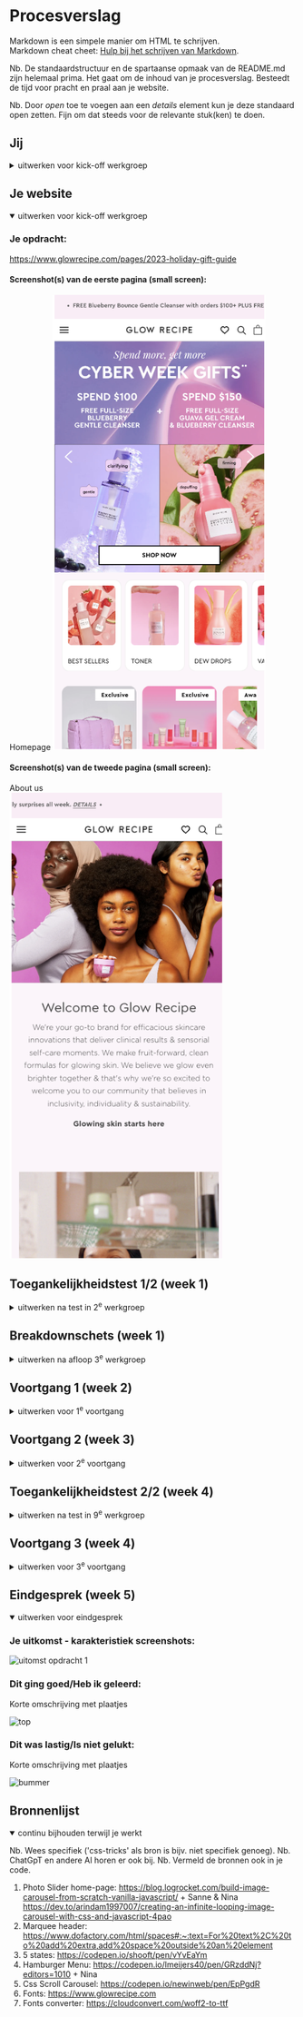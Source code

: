 # Procesverslag
Markdown is een simpele manier om HTML te schrijven.  
Markdown cheat cheet: [Hulp bij het schrijven van Markdown](https://github.com/adam-p/markdown-here/wiki/Markdown-Cheatsheet).

Nb. De standaardstructuur en de spartaanse opmaak van de README.md zijn helemaal prima. Het gaat om de inhoud van je procesverslag. Besteedt de tijd voor pracht en praal aan je website.

Nb. Door *open* toe te voegen aan een *details* element kun je deze standaard open zetten. Fijn om dat steeds voor de relevante stuk(ken) te doen.





## Jij

<details>
  <summary>uitwerken voor kick-off werkgroep</summary>

  ### Auteur:
  Lisa Meijers

  #### Je startniveau:
  Blauw

  #### Je focus:
  Surface plane
 
</details>





## Je website

<details open>
  <summary>uitwerken voor kick-off werkgroep</summary>

  ### Je opdracht:
  https://www.glowrecipe.com/pages/2023-holiday-gift-guide 

  #### Screenshot(s) van de eerste pagina (small screen): 
  Homepage 
  <img src="readme-images/homepage.png" width="375px" alt="De Homepage">

  #### Screenshot(s) van de tweede pagina (small screen):
  About us  
  <img src="readme-images/aboutus.png" width="375px" alt="About Us">
 
</details>



## Toegankelijkheidstest 1/2 (week 1)

<details>
  <summary>uitwerken na test in 2<sup>e</sup> werkgroep</summary>

  ### Bevindingen
Tijdens de toegankelijkheidstest van mijn website ontdekte ik veel verbeterpunten in de Glow Recipe Website.


 De marquee bovenaan de website is moeilijk over te slaan voor screenreader-gebruikers, hij herhaalt zich veel. 
 
 Ik heb een fijne tip gekregen in de les en ik overweeg de Chrome-plugin 'Colorblindly' te gebruiken. Dit zodat ik de ervaring van kleurenblinde gebruikers kan proberen te verbeteren. 
 
 Ook misten alt-attributen bij de afbeeldingen, wat belangrijk is voor screenreader met tab. Daarbij zijn sommige states bij links, buttons en forms. De a linkjes hebben geen visited state. De buttons hebben geen cursor:pointer en zijn niet dezelfde kleur wanneer je eroverheen hovert. Ook bevat de forms geen focus state. 
 
 Het ontbreken van consistente heading-levels en de onmogelijkheid om de diavoorstelling te pauzeren, vielen op.
 
  Mijn website ondersteunt nog geen dark mode, light mode, en high-contrast mode. Bovendien was er geen aangepaste ::selection kleuren toegepast op de echte website.

</details>



## Breakdownschets (week 1)

<details>
  <summary>uitwerken na afloop 3<sup>e</sup> werkgroep</summary>

  ### de hele pagina: 
  <img src="readme-images/breakdownschets.jpg" width="375px" alt="breakdown van de hele pagina">

  ### dynamisch deel (bijv menu): 
  <img src="readme-images/menu.png" width="375px" alt="breakdown van een dynamisch deel">

  ### wellicht nog een dynamisch deel (bijv filter): 
  <img src="readme-images/photoscroll.png" width="375px" alt="breakdown van nog een dynamisch deel">

</details>





## Voortgang 1 (week 2)

<details>
  <summary>uitwerken voor 1<sup>e</sup> voortgang</summary>

  ### Stand van zaken
  Het opzetten van de pagina ging best soepel, ik had op het begin alleen wat moeite om te beginnen met opstarten van het coderen. Maar na het vele proberen en hulp vragen in de klas pakte ik het gelukkig weer snel op. Ik moest ook wel wennen aan het feit dat je 2 aparte html paginas moest maken en 3 aparte css paginas. In jaar 1 heb ik dit nooit zo gedaan, alleen vind ik het wel veel fijner om zo te werken. De regels code word zo makkelijker leesbaar en goed te onderscheiden van elkaar.

 Het werken met de marquee ging goed. Ik heb gekeken naar hoe je in de marquee een bepaalde stijling kan geven. Dit vond ik wel lastig, omdat een background color niet even makkelijk ging door de opzet van mijn marquee op het eerst. Maar na veel proberen en de structuur beter op te zetten is het uiteindelijk gelukt!


<img src="readme-images/marquee2.png" width="375px" alt="Foto van de marquee code in de header"> 

<img src="readme-images/marquee1.png" width="375px" alt="Foto van de marquee tekst in de header"> 


  ### Agenda voor meeting
  samen met je groepje opstellen

Lisa:

-Nav Bar
-Css paginas verschillende

Laura:

-3 buttons stijl
-Haai met nummers

Sander:

-Margin en padding
-Semantisch correct?

Kayane:

-Hamburger menu
-Javascript


  ### Verslag van meeting
  hier na afloop snel de uitkomsten van de meeting vastleggen

  - Nav menu kijken we nog even samen naar, ik en de student assistent.
  - In de marquee degene met de hoofdletters normaal schrijven.
  - 3 css paginas. Style.css voor de algemene, index.css voor de homepage en aboutus.css voor de about us pagina.
  - Hamburger menu als button in de nav. Ook met een button:active. Of doe 3 lijnen maken en geef ze een leuke animatie in javascript.

</details>

## Voortgang 2 (week 3)

<details>
  <summary>uitwerken voor 2<sup>e</sup> voortgang</summary>

  ### Stand van zaken
  Week 3 was aangebroken, ik heb heel veel in de lessen geleerd. Deze week zijn we vooral bezig geweest met oefenen van het positioneren met elementen op de pagina. Dit was voor mij heel fijn om in codepen deze opdrachten zelf te hebben gemaakt en geforked, zodat ik kan terug kijken hoe ik deze had gemaakt en toepassen in mijn eigen website.

  <img src="readme-images/text-slide1.png" width="375px" alt="Foto van de text-slide nummer 1">

   <img src="readme-images/text-slide2.png" width="375px" alt="Foto van de text-slide nummer 2">

  Ik heb daardoor in deze text slide bar tekst bovenaan op mijn foto gekregen (De award winning label). Ook heb ik de slidebar allemaal dezelfde hoogte en breedte kunnen geven, ondaks dat de foto's groter waren. Student assistent Nina heeft mij daarmee geholpen. Ook staat de beschrijving text mooi gecentreerd onder het plaatje.

  Ik vond het alleen wel lastig om de 3 foto's bovenaan de pagina de laten sliden met een knop. 

  De code:

  HTML:

<img src="readme-images/htmlweek3.png" width="375px" alt="Foto van de html in week 3">

  Javascript:

  <img src="readme-images/javascript-week3.1.png" width="375px" alt="Foto 1 van de javascript week 3 ">

  <img src="readme-images/javascript-week3.2.png" width="375px" alt="Foto 2 van de javascript week 3 ">

Ik had best wel veel moeite met de slider. Ik had code van het internet gebruikt, waarbij de foto wel naar rechts en links slidet, alleen ging hij na de derde weer terug naar links sliden. Terwijl ik wilde dat hij alleen maar naar rechts kon sliden. Gelukkig heeft Nina mij kunnen helpen en hebben we dit samen kunnen fixen met javascript.

 In week 3 vrijdag kreeg ik feedback van Sanne, alleen had ik ook moeite dat de slider alleen werkte als de page 390px was. Als ik deze groter of kleiner maakte, haperde de transition en was de slide niet smooth. Gelukkig kon Sanne mij helpen.

 Deze code hebben wij toen geïmplementeerd:

 <img src="readme-images/eventlistener1.png" width="375px" alt="Foto 3 van de javascript week 3 ">

 <img src="readme-images/eventlistener2.png" width="375px" alt="Foto 4 van de javascript week 3 ">

 Dit is de window resize event:

 De eventlisteners reageren op klikken op de knoppen voor het verschuiven naar de vorige en volgende dia's. 

 (currentIndex - 1): Ik begin bij de huidige dia en trek er 1 van af om naar de vorige dia te gaan.
 
 +totalSlides: 
 Maar, wat als ik al bij de eerste dia ben? Dan zou je willen overspringen naar de laatste dia. Dus voeg ik het totale aantal dia's toe om ervoor te zorgen dat wik niet onder 0 kom.

%totalSlides: Als ik voorbij de laatste dia ga, wil ik weer teruggaan naar de eerste dia. De modulo (%) berekening zorgt ervoor dat ik binnen het bereik blijf en de slider teruggaat naar de foto op het begin (als ik voorbij het einde ga).

 <img src="readme-images/linkstranslateX.png" width="375px" alt="Foto 5 van de javascript week 3 ">

 <img src="readme-images/rechtstranslateX.png" width="375px" alt="Foto 5 van de javascript week 3 ">

 Tot slot de translayeX. Deze translateX eigenschap wordt gebruikt om de dia's horizontaal te verschuiven.


  ### Agenda voor meeting
  samen met je groepje opstellen

 Lisa:

-Animatie op button ‘^’ bij kopen
-Slider bar in een loop aangeven

Laura:
-De achtergrond en afbeelding bij de h1
-Iframe stylen

Sander:
-?

Kayane:
-Footer
-Selectors


  ### Verslag van meeting
  hier na afloop snel de uitkomsten van de meeting vastleggen

  - De animatie code kijken we samen even naar, met de studentassistent. 
  - De slider bar in een loop aangeven is eigenlijk helemaal niet handig, want dan weet de gebruiker niet wanneer de producten stopt en is het eigenlijk niet toegankelijk.

</details>


## Toegankelijkheidstest 2/2 (week 4)

<details>
  <summary>uitwerken na test in 9<sup>e</sup> werkgroep</summary>

  ### Bevindingen
  -Ik moet bij alle sections een h2 als kopje aangeven, ookal zie je deze niet.
  -De alt tekst in het engels zetten, omdat mijn website language ook in het engels staat.
  -De surface plane moet ik nog uitwerken, die staan nog niet op mijn pagina.
  -Mijn code was nog niet helemaal W3c gevalideerd, deze moest ik later nog goed schrijven.
  -Dark en light mode nog toevoegen aan mijn pagina.
  -De contrast van de normal, large-sized en icons checken.
  -::selection kleuren stond nog op default blauw, deze veranderen en duidelijk maken.

</details>





## Voortgang 3 (week 4)

<details>
  <summary>uitwerken voor 3<sup>e</sup> voortgang</summary>

  ### Stand van zaken
 Week 4 had ik wel heel veel verbetering. Ik had alle 2 de pagina's af en ik was begonnen met delen voor de surface plane (zoals bijvoorbeeld een hamburger menu). 

 Ik had alleen wel veel sections gebruikt toen ik bezig was met mijn html voor de about us page. Deze was met zo veel sections gemaakt, dat deze niet meer semantisch correct was. 

 De code after (wel opgeschoond):

 <img src="readme-images/opgeschoond.png" width="375px" alt="Foto 5 van de javascript week 3 ">


Ook vond ik het lastig om een lijn op de pagina te zetten. Ik had hiervoor een section gebruikt maar met geen content erin, die toen gestijld met CSS. Eigenlijk mag dit niet, dus moest ik een andere oplossing zoeken.

Deze heb ik met de studentassistent gevonden en vertel ik meer over bij de verslag van de meeting.



  ### Agenda voor meeting
  samen met je groepje opstellen

 Lisa:

  -Hoe ziet de opzet eruit van mijn html pagina's?
  -Lijn in section, margin bottom werkt niet… Hoe?

  Laura:

  -?

  Sander:

  -?

  Kayane:

  -?

  ### Verslag van meeting
  hier na afloop snel de uitkomsten van de meeting vastleggen

  - Niet goed, mijn about us is met teveel sections gemaakt. Dit hebben we wel kunnen verbeteren en ik zou er thuis verder aan werken.

  - Met de student assistent naar gekeken, ik heb op de main nu de lijn gezet met een margin bottom. Toen werkte het!


</details>





## Eindgesprek (week 5)

<details open>
  <summary>uitwerken voor eindgesprek</summary>

  ### Je uitkomst - karakteristiek screenshots:
  <img src="readme-images/dummy-plaatje.jpg" width="375px" alt="uitomst opdracht 1">


  ### Dit ging goed/Heb ik geleerd: 
  Korte omschrijving met plaatjes

  <img src="readme-images/dummy-plaatje.jpg" width="375px" alt="top">


  ### Dit was lastig/Is niet gelukt:
  Korte omschrijving met plaatjes

  <img src="readme-images/dummy-plaatje.jpg" width="375px" alt="bummer">
</details>





## Bronnenlijst

<details open>
  <summary>continu bijhouden terwijl je werkt</summary>

  Nb. Wees specifiek ('css-tricks' als bron is bijv. niet specifiek genoeg). 
  Nb. ChatGpT en andere AI horen er ook bij.
  Nb. Vermeld de bronnen ook in je code.

  1. Photo Slider home-page:
   https://blog.logrocket.com/build-image-carousel-from-scratch-vanilla-javascript/  + Sanne & Nina 
 https://dev.to/arindam1997007/creating-an-infinite-looping-image-carousel-with-css-and-javascript-4pao 
  2. Marquee header:
   https://www.dofactory.com/html/spaces#:~:text=For%20text%2C%20to%20add%20extra,add%20space%20outside%20an%20element
  3. 5 states:
   https://codepen.io/shooft/pen/vYvEaYm 
  4. Hamburger Menu:
   https://codepen.io/lmeijers40/pen/GRzddNj?editors=1010 + Nina
  5. Css Scroll Carousel:
  https://codepen.io/newinweb/pen/EpPgdR
  6. Fonts:
   https://www.glowrecipe.com 
  7. Fonts converter:
   https://cloudconvert.com/woff2-to-ttf 

</details>
